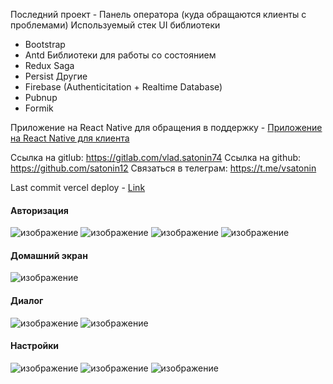 Последний проект - Панель оператора (куда обращаются клиенты с проблемами)
Используемый стек 
UI библиотеки
- Bootstrap
- Antd
Библиотеки для работы со состоянием
- Redux Saga
- Persist
Другие
- Firebase (Authenticitation + Realtime Database)
- Pubnup
- Formik

Приложение на React Native для обращения в поддержку - [Приложение на React Native для клиента](https://github.com/satonin12/operator-panel-mobile)

Ссылка на gitlub: https://gitlab.com/vlad.satonin74
Ссылка на github: https://github.com/satonin12
Связаться в телеграм: https://t.me/vsatonin

Last commit vercel deploy - [Link](https://internship-vsatonin-9nxnjt0rd-satonin12.vercel.app)

#### Авторизация
![изображение](https://user-images.githubusercontent.com/24912294/147554124-2a85be88-9a22-42e3-b223-756d86227b42.png)
![изображение](https://user-images.githubusercontent.com/24912294/147554132-b72d55ba-c8c8-41fd-93e0-4c06bec49468.png)
![изображение](https://user-images.githubusercontent.com/24912294/147554139-df9b71ae-97ce-4e87-9185-ff94f6a35cc7.png)
![изображение](https://user-images.githubusercontent.com/24912294/147554162-65091822-15cb-4d40-88ba-e28b71a90a8a.png)

#### Домашний экран
![изображение](https://user-images.githubusercontent.com/24912294/147554285-df55fa69-e251-48aa-ac94-61c3b4c04e26.png)

#### Диалог
![изображение](https://user-images.githubusercontent.com/24912294/147554478-67e4be27-ac5d-432c-a0ed-9b9e2d8c3103.png)
![изображение](https://user-images.githubusercontent.com/24912294/147554440-855de57e-c8f3-4063-90b9-d182278a94a6.png)

#### Настройки
![изображение](https://user-images.githubusercontent.com/24912294/147554312-6897fbb9-28b3-4bb7-be2c-45a55347f7e0.png)
![изображение](https://user-images.githubusercontent.com/24912294/147554335-06567341-177a-47df-afb1-9c53b3b97b93.png)
![изображение](https://user-images.githubusercontent.com/24912294/147554376-0234f716-a87a-4186-b224-992eeb35df3f.png)
